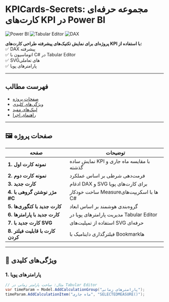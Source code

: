 # KPICards-Secrets: مجموعه حرفه‌ای کارت‌های KPI در Power BI  

![Power BI](https://img.shields.io/badge/Power_BI-F2C811?style=for-the-badge&logo=powerbi&logoColor=black)
![Tabular Editor](https://img.shields.io/badge/Tabular_Editor-2C2D72?style=for-the-badge)
![DAX](https://img.shields.io/badge/DAX-FF6F00?style=for-the-badge)

**پروژه‌ای برای نمایش تکنیک‌های پیشرفته طراحی کارت‌های KPI با استفاده از:**  
✅ DAX پیشرفته  
✅ اتوماسیون با C# در Tabular Editor  
✅ SVGهای تعاملی  
✅ پارامترهای پویا  

---

## فهرست مطالب
- [صفحات پروژه](#-صفحات-پروژه)
- [ویژگی‌های کلیدی](#-ویژگی‌های-کلیدی)
- [لینک‌های مفید](#-لینک‌های-مفید)
- [راهنمای اجرا](#-راهنمای-اجرا)

---

## 🖼️ صفحات پروژه

| صفحه | توضیحات |
|------|---------|
| **1. نمونه کارت اول** | نمایش ساده KPI با مقایسه ماه جاری و گذشته |
| **2. نمونه کارت دوم** | فرمت‌دهی شرطی بر اساس عملکرد |
| **3. کارت جدید** | ادغام DAX و SVG برای کارت‌های پویا |
| **4. مژر نوشتن گروهی با #C** | ساخت خودکار Measureها با اسکریپت‌های C# |
| **5. کارت جدید با کتگوری‌ها** | گروه‌بندی هوشمند بر اساس ابعاد |
| **6. کارت جدید با پارامترها** | مدیریت پارامترهای پویا در Tabular Editor |
| **7. کارت جدید با SVG** | استفاده از تمپلیت‌های SVG حرفه‌ای |
| **8. کارت با قابلیت فیلتر کردن** | فیلترگذاری داینامیک با Bookmarkها |

---

## 🚀 ویژگی‌های کلیدی

### 1. پارامترهای پویا
```csharp
// مثال: ساخت پارامتر زمانی در Tabular Editor
var timeParam = Model.AddCalculationGroup("پارامترهای زمانی");
timeParam.AddCalculationItem("ماه جاری", "SELECTEDMEASURE()");
